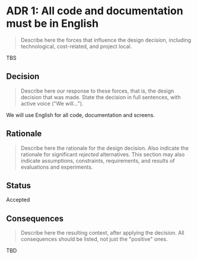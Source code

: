 # ADR 1: All code and documentation must be in English
> Describe here the forces that influence the design decision, including technological, cost-related, and project local.

TBS
## Decision
> Describe here our response to these forces, that is, the design decision that was made. State the decision in full sentences, with active voice ("We will...").

We will use English for all code, documentation and screens.
## Rationale
> Describe here the rationale for the design decision. Also indicate the rationale for significant *rejected* alternatives. This section may also indicate assumptions, constraints, requirements, and results of evaluations and experiments.


## Status
Accepted

## Consequences
> Describe here the resulting context, after applying the decision. All consequences should be listed, not just the "positive" ones.

TBD
